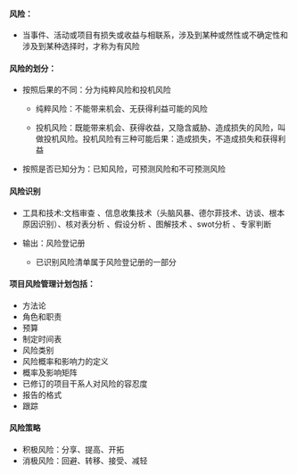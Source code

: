 #### 风险：

- 当事件、活动或项目有损失或收益与相联系，涉及到某种或然性或不确定性和涉及到某种选择时，才称为有风险

#### 风险的划分：

- 按照后果的不同：分为纯粹风险和投机风险

  - 纯粹风险：不能带来机会、无获得利益可能的风险

  - 投机风险：既能带来机会、获得收益，又隐含威胁、造成损失的风险，叫做投机风险。投机风险有三种可能后果：造成损失，不造成损失和获得利益

- 按照是否已知分为：已知风险，可预测风险和不可预测风险


#### 风险识别

- 工具和技术:文档审查 、信息收集技术（头脑风暴、德尔菲技术、访谈、根本原因识别）、核对表分析 、假设分析 、图解技术 、swot分析 、专家判断

- 输出：风险登记册
  - 已识别风险清单属于风险登记册的一部分




#### 项目风险管理计划包括：

- 方法论
- 角色和职责
- 预算
- 制定时间表
- 风险类别
- 风险概率和影响力的定义
- 概率及影响矩阵
- 已修订的项目干系人对风险的容忍度
- 报告的格式
- 跟踪

#### 风险策略

- 积极风险：分享、提高、开拓
- 消极风险：回避、转移、接受、减轻
